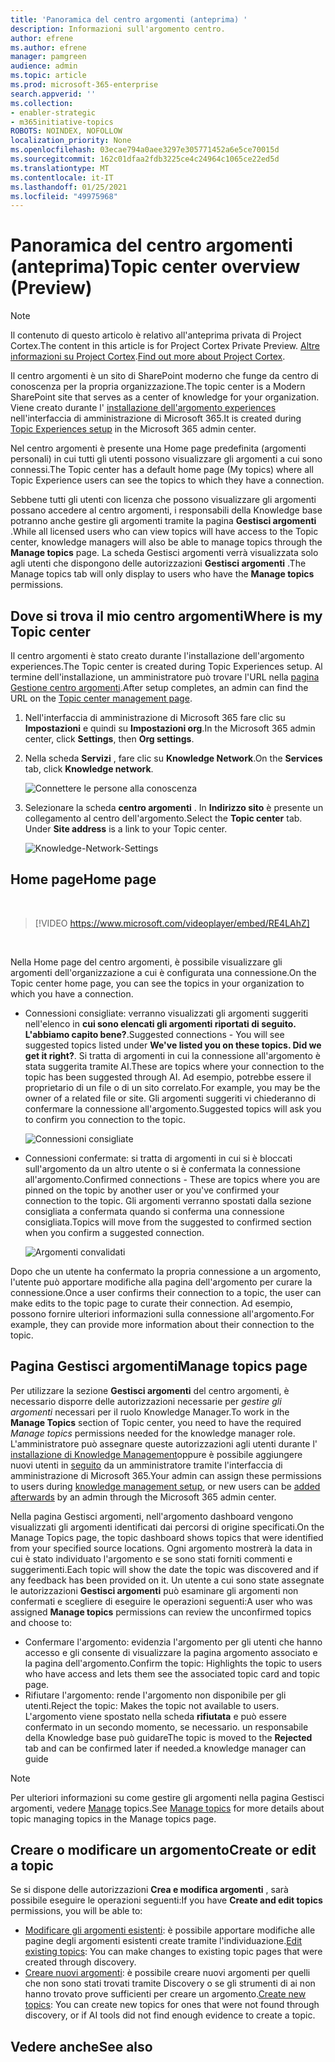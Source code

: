 ```yaml
---
title: 'Panoramica del centro argomenti (anteprima) '
description: Informazioni sull'argomento centro.
author: efrene
ms.author: efrene
manager: pamgreen
audience: admin
ms.topic: article
ms.prod: microsoft-365-enterprise
search.appverid: ''
ms.collection:
- enabler-strategic
- m365initiative-topics
ROBOTS: NOINDEX, NOFOLLOW
localization_priority: None
ms.openlocfilehash: 03ecae794a0aee3297e305771452a6e5ce70015d
ms.sourcegitcommit: 162c01dfaa2fdb3225ce4c24964c1065ce22ed5d
ms.translationtype: MT
ms.contentlocale: it-IT
ms.lasthandoff: 01/25/2021
ms.locfileid: "49975968"
---
```

# <a name="topic-center-overview-preview"></a><span data-ttu-id="4277a-103">Panoramica del centro argomenti (anteprima)</span><span class="sxs-lookup"><span data-stu-id="4277a-103">Topic center overview (Preview)</span></span>

> [!Note] 
> <span data-ttu-id="4277a-104">Il contenuto di questo articolo è relativo all'anteprima privata di Project Cortex.</span><span class="sxs-lookup"><span data-stu-id="4277a-104">The content in this article is for Project Cortex Private Preview.</span></span> <span data-ttu-id="4277a-105">[Altre informazioni su Project Cortex](https://aka.ms/projectcortex).</span><span class="sxs-lookup"><span data-stu-id="4277a-105">[Find out more about Project Cortex](https://aka.ms/projectcortex).</span></span>

<span data-ttu-id="4277a-106">Il centro argomenti è un sito di SharePoint moderno che funge da centro di conoscenza per la propria organizzazione.</span><span class="sxs-lookup"><span data-stu-id="4277a-106">The topic center is a Modern SharePoint site that serves as a center of knowledge for your organization.</span></span> <span data-ttu-id="4277a-107">Viene creato durante l' [installazione dell'argomento experiences](set-up-topic-experiences.md) nell'interfaccia di amministrazione di Microsoft 365.</span><span class="sxs-lookup"><span data-stu-id="4277a-107">It is created during [Topic Experiences setup](set-up-topic-experiences.md) in the Microsoft 365 admin center.</span></span>

<span data-ttu-id="4277a-108">Nel centro argomenti è presente una Home page predefinita (argomenti personali) in cui tutti gli utenti possono visualizzare gli argomenti a cui sono connessi.</span><span class="sxs-lookup"><span data-stu-id="4277a-108">The Topic center has a default home page (My topics) where all Topic Experience users can see the topics to which they have a connection.</span></span> 

<span data-ttu-id="4277a-109">Sebbene tutti gli utenti con licenza che possono visualizzare gli argomenti possano accedere al centro argomenti, i responsabili della Knowledge base potranno anche gestire gli argomenti tramite la pagina **Gestisci argomenti** .</span><span class="sxs-lookup"><span data-stu-id="4277a-109">While all licensed users who can view topics will have access to the Topic center, knowledge managers will also be able to manage topics through the **Manage topics** page.</span></span> <span data-ttu-id="4277a-110">La scheda Gestisci argomenti verrà visualizzata solo agli utenti che dispongono delle autorizzazioni **Gestisci argomenti** .</span><span class="sxs-lookup"><span data-stu-id="4277a-110">The Manage topics tab will only display to users who have the **Manage topics** permissions.</span></span> 

## <a name="where-is-my-topic-center"></a><span data-ttu-id="4277a-111">Dove si trova il mio centro argomenti</span><span class="sxs-lookup"><span data-stu-id="4277a-111">Where is my Topic center</span></span>

<span data-ttu-id="4277a-112">Il centro argomenti è stato creato durante l'installazione dell'argomento experiences.</span><span class="sxs-lookup"><span data-stu-id="4277a-112">The Topic center is created during Topic Experiences setup.</span></span> <span data-ttu-id="4277a-113">Al termine dell'installazione, un amministratore può trovare l'URL nella [pagina Gestione centro argomenti](https://docs.microsoft.com/microsoft-365/knowledge/topic-experiences-administration#to-access-topics-management-settings).</span><span class="sxs-lookup"><span data-stu-id="4277a-113">After setup completes, an admin can find the URL on the [Topic center management page](https://docs.microsoft.com/microsoft-365/knowledge/topic-experiences-administration#to-access-topics-management-settings).</span></span>


1. <span data-ttu-id="4277a-114">Nell'interfaccia di amministrazione di Microsoft 365 fare clic su **Impostazioni** e quindi su **Impostazioni org**.</span><span class="sxs-lookup"><span data-stu-id="4277a-114">In the Microsoft 365 admin center, click **Settings**, then **Org settings**.</span></span>
2. <span data-ttu-id="4277a-115">Nella scheda **Servizi** , fare clic su **Knowledge Network**.</span><span class="sxs-lookup"><span data-stu-id="4277a-115">On the **Services** tab, click **Knowledge network**.</span></span>

    ![Connettere le persone alla conoscenza](../media/admin-org-knowledge-options-completed.png) </br>

3. <span data-ttu-id="4277a-117">Selezionare la scheda **centro argomenti** . In **Indirizzo sito** è presente un collegamento al centro dell'argomento.</span><span class="sxs-lookup"><span data-stu-id="4277a-117">Select the **Topic center** tab. Under **Site address** is a link to your Topic center.</span></span>

    ![Knowledge-Network-Settings](../media/knowledge-network-settings-topic-center.png) </br>



## <a name="home-page"></a><span data-ttu-id="4277a-119">Home page</span><span class="sxs-lookup"><span data-stu-id="4277a-119">Home page</span></span>

</br>

> [!VIDEO https://www.microsoft.com/videoplayer/embed/RE4LAhZ]  

</br>


<span data-ttu-id="4277a-120">Nella Home page del centro argomenti, è possibile visualizzare gli argomenti dell'organizzazione a cui è configurata una connessione.</span><span class="sxs-lookup"><span data-stu-id="4277a-120">On the Topic center home page, you can see the topics in your organization to which you have a connection.</span></span>

- <span data-ttu-id="4277a-121">Connessioni consigliate: verranno visualizzati gli argomenti suggeriti nell'elenco in **cui sono elencati gli argomenti riportati di seguito. L'abbiamo capito bene?**.</span><span class="sxs-lookup"><span data-stu-id="4277a-121">Suggested connections - You will see suggested topics listed under **We've listed you on these topics. Did we get it right?**.</span></span> <span data-ttu-id="4277a-122">Si tratta di argomenti in cui la connessione all'argomento è stata suggerita tramite AI.</span><span class="sxs-lookup"><span data-stu-id="4277a-122">These are topics where your connection to the topic has been suggested through AI.</span></span> <span data-ttu-id="4277a-123">Ad esempio, potrebbe essere il proprietario di un file o di un sito correlato.</span><span class="sxs-lookup"><span data-stu-id="4277a-123">For example, you may be the owner of a related file or site.</span></span> <span data-ttu-id="4277a-124">Gli argomenti suggeriti vi chiederanno di confermare la connessione all'argomento.</span><span class="sxs-lookup"><span data-stu-id="4277a-124">Suggested topics will ask you to confirm you connection to the topic.</span></span>

   ![Connessioni consigliate](../media/knowledge-management/my-topics.png) </br>
 
- <span data-ttu-id="4277a-126">Connessioni confermate: si tratta di argomenti in cui si è bloccati sull'argomento da un altro utente o si è confermata la connessione all'argomento.</span><span class="sxs-lookup"><span data-stu-id="4277a-126">Confirmed connections - These are topics where you are pinned on the topic by another user or you've confirmed your connection to the topic.</span></span> <span data-ttu-id="4277a-127">Gli argomenti verranno spostati dalla sezione consigliata a confermata quando si conferma una connessione consigliata.</span><span class="sxs-lookup"><span data-stu-id="4277a-127">Topics will move from the suggested to confirmed section when you confirm a suggested connection.</span></span>
 
   ![Argomenti convalidati](../media/knowledge-management/my-topics-confirmed.png) </br>

<span data-ttu-id="4277a-129">Dopo che un utente ha confermato la propria connessione a un argomento, l'utente può apportare modifiche alla pagina dell'argomento per curare la connessione.</span><span class="sxs-lookup"><span data-stu-id="4277a-129">Once a user confirms their connection to a topic, the user can make edits to the topic page to curate their connection.</span></span> <span data-ttu-id="4277a-130">Ad esempio, possono fornire ulteriori informazioni sulla connessione all'argomento.</span><span class="sxs-lookup"><span data-stu-id="4277a-130">For example, they can provide more information about their connection to the topic.</span></span>


## <a name="manage-topics-page"></a><span data-ttu-id="4277a-131">Pagina Gestisci argomenti</span><span class="sxs-lookup"><span data-stu-id="4277a-131">Manage topics page</span></span>

<span data-ttu-id="4277a-132">Per utilizzare la sezione **Gestisci argomenti** del centro argomenti, è necessario disporre delle autorizzazioni necessarie per *gestire gli argomenti* necessari per il ruolo Knowledge Manager.</span><span class="sxs-lookup"><span data-stu-id="4277a-132">To work in the **Manage Topics** section of Topic center, you need to have the required *Manage topics* permissions needed for the knowledge manager role.</span></span> <span data-ttu-id="4277a-133">L'amministratore può assegnare queste autorizzazioni agli utenti durante l' [installazione di Knowledge Management](set-up-topic-experiences.md)oppure è possibile aggiungere nuovi utenti in [seguito](topic-experiences-knowledge-rules.md) da un amministratore tramite l'interfaccia di amministrazione di Microsoft 365.</span><span class="sxs-lookup"><span data-stu-id="4277a-133">Your admin can assign these permissions to users during [knowledge management setup](set-up-topic-experiences.md), or new users can be [added afterwards](topic-experiences-knowledge-rules.md) by an admin through the Microsoft 365 admin center.</span></span>

<span data-ttu-id="4277a-134">Nella pagina Gestisci argomenti, nell'argomento dashboard vengono visualizzati gli argomenti identificati dai percorsi di origine specificati.</span><span class="sxs-lookup"><span data-stu-id="4277a-134">On the Manage Topics page, the topic dashboard shows topics that were identified from your specified source locations.</span></span> <span data-ttu-id="4277a-135">Ogni argomento mostrerà la data in cui è stato individuato l'argomento e se sono stati forniti commenti e suggerimenti.</span><span class="sxs-lookup"><span data-stu-id="4277a-135">Each topic will show the date the topic was discovered and if any feedback has been provided on it.</span></span> <span data-ttu-id="4277a-136">Un utente a cui sono state assegnate le autorizzazioni **Gestisci argomenti** può esaminare gli argomenti non confermati e scegliere di eseguire le operazioni seguenti:</span><span class="sxs-lookup"><span data-stu-id="4277a-136">A user who was assigned **Manage topics** permissions can review the unconfirmed topics and choose to:</span></span>
- <span data-ttu-id="4277a-137">Confermare l'argomento: evidenzia l'argomento per gli utenti che hanno accesso e gli consente di visualizzare la pagina argomento associato e la pagina dell'argomento.</span><span class="sxs-lookup"><span data-stu-id="4277a-137">Confirm the topic: Highlights the topic to users who have access and lets them see the associated topic card and topic page.</span></span>
- <span data-ttu-id="4277a-138">Rifiutare l'argomento: rende l'argomento non disponibile per gli utenti.</span><span class="sxs-lookup"><span data-stu-id="4277a-138">Reject the topic: Makes the topic not available to users.</span></span> <span data-ttu-id="4277a-139">L'argomento viene spostato nella scheda **rifiutata** e può essere confermato in un secondo momento, se necessario. un responsabile della Knowledge base può guidare</span><span class="sxs-lookup"><span data-stu-id="4277a-139">The topic is moved to the **Rejected** tab and can be confirmed later if needed.a knowledge manager can guide</span></span> 

> [!Note] 
> <span data-ttu-id="4277a-140">Per ulteriori informazioni su come gestire gli argomenti nella pagina Gestisci argomenti, vedere [Manage](manage-topics.md) topics.</span><span class="sxs-lookup"><span data-stu-id="4277a-140">See [Manage topics](manage-topics.md) for more details about topic managing topics in the Manage topics page.</span></span>


## <a name="create-or-edit-a-topic"></a><span data-ttu-id="4277a-141">Creare o modificare un argomento</span><span class="sxs-lookup"><span data-stu-id="4277a-141">Create or edit a topic</span></span>

<span data-ttu-id="4277a-142">Se si dispone delle autorizzazioni **Crea e modifica argomenti** , sarà possibile eseguire le operazioni seguenti:</span><span class="sxs-lookup"><span data-stu-id="4277a-142">If you have **Create and edit topics** permissions, you will be able to:</span></span>

- <span data-ttu-id="4277a-143">[Modificare gli argomenti esistenti](edit-a-topic.md): è possibile apportare modifiche alle pagine degli argomenti esistenti create tramite l'individuazione.</span><span class="sxs-lookup"><span data-stu-id="4277a-143">[Edit existing topics](edit-a-topic.md): You can make changes to existing topic pages that were created through discovery.</span></span>
- <span data-ttu-id="4277a-144">[Creare nuovi argomenti](create-a-topic.md): è possibile creare nuovi argomenti per quelli che non sono stati trovati tramite Discovery o se gli strumenti di ai non hanno trovato prove sufficienti per creare un argomento.</span><span class="sxs-lookup"><span data-stu-id="4277a-144">[Create new topics](create-a-topic.md): You can create new topics for ones that were not found through discovery, or if AI tools did not find enough evidence to create a topic.</span></span>






## <a name="see-also"></a><span data-ttu-id="4277a-145">Vedere anche</span><span class="sxs-lookup"><span data-stu-id="4277a-145">See also</span></span>



  






